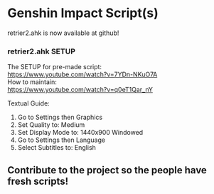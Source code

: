 # Genshin Impact Script(s)

retrier2.ahk is now available at github!
### retrier2.ahk SETUP
The SETUP for pre-made script: <br>https://www.youtube.com/watch?v=7YDn-NKuO7A<br>
How to maintain: <br>https://www.youtube.com/watch?v=q0eT1Qar_nY

Textual Guide:<br>
1. Go to Settings then Graphics
2. Set Quality to: Medium
3. Set Display Mode to: 1440x900 Windowed
4. Go to Settings then Language
5. Select Subtitles to: English

## Contribute to the project so the people have fresh scripts!
